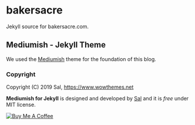 # bakersacre

Jekyll source for bakersacre.com.

## Mediumish - Jekyll Theme

We used the [Mediumish](https://bootstrapstarter.com/template-mediumish-bootstrap-jekyll/) theme for the foundation of this blog.

### Copyright

Copyright (C) 2019 Sal, https://www.wowthemes.net

**Mediumish for Jekyll** is designed and developed by [Sal](https://www.wowthemes.net) and it is *free* under MIT license. 

<a href="https://www.wowthemes.net/donate/" target="_blank"><img src="https://www.buymeacoffee.com/assets/img/custom_images/orange_img.png" alt="Buy Me A Coffee" style="height: auto !important;width: auto !important;" ></a>
